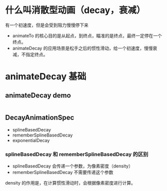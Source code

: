 # 什么叫消散型动画（decay，衰减）

有一个初速度，但是会受到阻力慢慢停下来

- animateTo 的核心目的是从起点，到终点，瞄准的是终点，最终一定停在一个终点。
- animateDecay 的应用场景是松手之后的惯性滑动，给一个初速度，慢慢衰减，不指定终点。

# animateDecay 基础

## animateDecay demo

```kotlin

```

## DecayAnimationSpec

- splineBasedDecay
- rememberSplineBasedDecay
- exponentialDecay

### splineBasedDecay 和 rememberSplineBasedDecay 的区别

- splineBasedDecay 会传递一个参数，为像素密度（density）
- rememberSplineBasedDecay 不需要传递这个参数

density 的作用是，在计算惯性滑动时，会根据像素密度进行计算。

